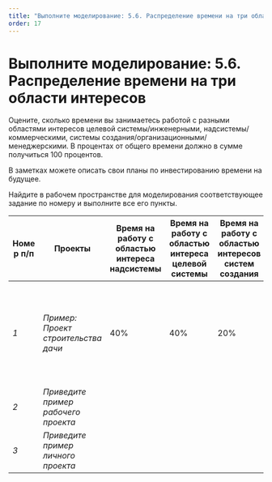 ```yaml
---
title: "Выполните моделирование: 5.6. Распределение времени на три области интересов"
order: 17
---
```


# Выполните моделирование: 5.6. Распределение времени на три области интересов



Оцените, сколько времени вы занимаетесь работой с разными областями интересов целевой системы/инженерными, надсистемы/коммерческими, системы создания/организационными/менеджерскими. В процентах от общего времени должно в сумме получиться 100 процентов.

В заметках можете описать свои планы по инвестированию времени на будущее.

Найдите в рабочем пространстве для моделирования соответствующее задание по номеру и выполните все его пункты.

| Номе р п/п | Проекты | Время на работу с областью интереса надсистемы | Время на работу с областью интереса целевой системы | Время на работу с областью интересов систем создания | Заметки |
| --- | --- | --- | --- | --- | --- |
| *1* | *Пример: Проект строительства дачи* | 40% | 40% | 20% | *Проект еще не завершен, на следующих этапах работ основное время будет затрачено на менеджерскую область интересов.* |
| *2* | *Приведите пример рабочего проекта* |  |  |  |  |
| *3* | *Приведите пример личного проекта* |  |  |  |  |


